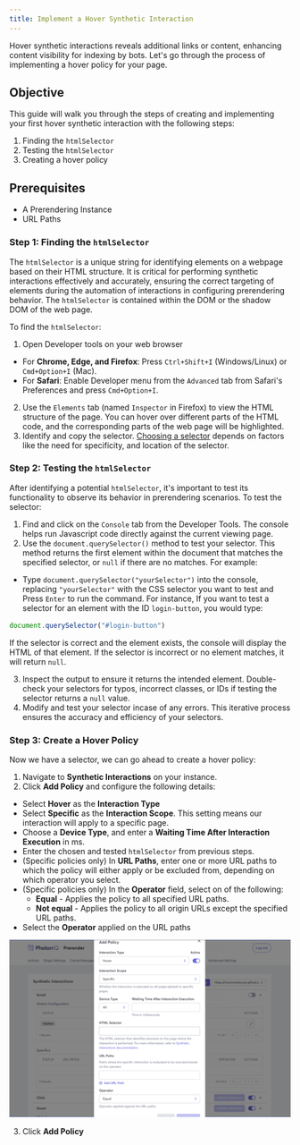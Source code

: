 ```yaml
---
title: Implement a Hover Synthetic Interaction
---
```


Hover synthetic interactions reveals additional links or content, enhancing content visibility for indexing by bots. Let's go through the process of implementing a hover policy for your page. 

## Objective

This guide will walk you through the steps of creating and implementing your first hover synthetic interaction with the following steps:

1. Finding the `htmlSelector`
1. Testing the `htmlSelector`
1. Creating a hover policy

## Prerequisites

- A Prerendering Instance
- URL Paths

### Step 1: Finding the `htmlSelector`

The `htmlSelector` is a unique string for identifying elements on a webpage based on their HTML structure. It is critical for performing synthetic interactions effectively and accurately, ensuring the correct targeting of elements during the automation of interactions in configuring prerendering behavior. The `htmlSelector` is contained within the DOM or the shadow DOM of the web page.

To find the `htmlSelector`:
1. Open Developer tools on your web browser

- For **Chrome, Edge, and Firefox**: Press `Ctrl+Shift+I` (Windows/Linux) or `Cmd+Option+I` (Mac).
- For **Safari**: Enable Developer menu from the `Advanced` tab from Safari's Preferences and press `Cmd+Option+I`.
2. Use the  `Elements` tab (named `Inspector` in Firefox) to view the HTML structure of the page. You can hover over different parts of the HTML code, and the corresponding parts of the web page will be highlighted.
3. Identify and copy the selector. [Choosing a selector](../02-managing-interactions/01-choosing-selector.md) depends on factors like the need for specificity, and location of the selector. 

### Step 2: Testing the `htmlSelector`

After identifying a potential `htmlSelector`, it's important to test its functionality to observe its behavior in prerendering scenarios. To test the selector:

1. Find and click on the `Console` tab from the Developer Tools. The console helps run Javascript code directly against the current viewing page.
2. Use the `document.querySelector()` method to test your selector. This method returns the first element within the document that matches the specified selector, or `null` if there are no matches. For example:
- Type `document.querySelector("yourSelector")` into the console, replacing `"yourSelector"` with the CSS selector you want to test and Press `Enter` to run the command. For instance, If you want to test a selector for an element with the ID `login-button`, you would type:

```javascript
document.querySelector("#login-button")
```
If the selector is correct and the element exists, the console will display the HTML of that element. If the selector is incorrect or no element matches, it will return `null`.

3. Inspect the output to ensure it returns the intended element. Double-check your selectors for typos, incorrect classes, or IDs if testing the selector returns a `null` value. 
4. Modify and test your selector incase of any errors. This iterative process ensures the accuracy and efficiency of your selectors. 

### Step 3: Create a Hover Policy

Now we have a selector, we can go ahead to create a hover policy:
1. Navigate to **Synthetic Interactions** on your instance.
1. Click **Add Policy** and configure the following details:
- Select **Hover** as the **Interaction Type**
- Select **Specific** as the **Interaction Scope**. This setting means our interaction will apply to a specific page.
- Choose a **Device Type**, and enter a **Waiting Time After Interaction Execution** in ms. 
- Enter the chosen and tested `htmlSelector` from previous steps.
- (Specific policies only) In **URL Paths**, enter one or more URL paths to which the policy will either apply or be excluded from, depending on which operator you select.
- (Specific policies only) In the **Operator** field, select on of the following:
    - **Equal** - Applies the policy to all specified URL paths.
    - **Not equal** - Applies the policy to all origin URLs except the specified URL paths.
- Select the **Operator** applied on the URL paths

![create hover policy](/static/img/photoniq/prerendering/hover-policy.png)

3. Click **Add Policy**
